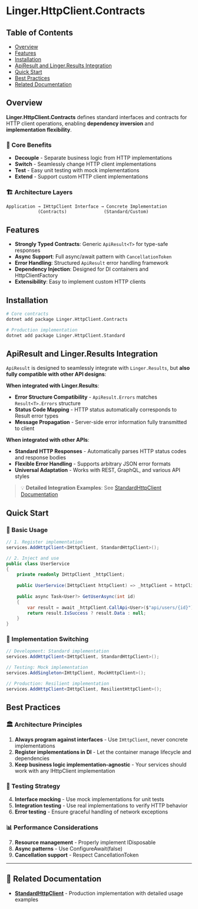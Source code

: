 # Linger.HttpClient.Contracts

## Table of Contents
- [Overview](#overview)
- [Features](#features)
- [Installation](#installation)
- [ApiResult and Linger.Results Integration](#apiresult-and-lingerresults-integration)
- [Quick Start](#quick-start)
- [Best Practices](#best-practices)
- [Related Documentation](#related-documentation)

## Overview

**Linger.HttpClient.Contracts** defines standard interfaces and contracts for HTTP client operations, enabling **dependency inversion** and **implementation flexibility**.

### 🎯 Core Benefits

- **Decouple** - Separate business logic from HTTP implementations
- **Switch** - Seamlessly change HTTP client implementations  
- **Test** - Easy unit testing with mock implementations
- **Extend** - Support custom HTTP client implementations

### 🏗️ Architecture Layers

```
Application → IHttpClient Interface → Concrete Implementation
            (Contracts)              (Standard/Custom)
```

## Features

- **Strongly Typed Contracts**: Generic `ApiResult<T>` for type-safe responses
- **Async Support**: Full async/await pattern with `CancellationToken`
- **Error Handling**: Structured `ApiResult` error handling framework
- **Dependency Injection**: Designed for DI containers and HttpClientFactory
- **Extensibility**: Easy to implement custom HTTP clients

## Installation

```bash
# Core contracts
dotnet add package Linger.HttpClient.Contracts

# Production implementation
dotnet add package Linger.HttpClient.Standard
```

## ApiResult and Linger.Results Integration

`ApiResult` is designed to seamlessly integrate with `Linger.Results`, but **also fully compatible with other API designs**:

**When integrated with Linger.Results**:
- **Error Structure Compatibility** - `ApiResult.Errors` matches `Result<T>.Errors` structure
- **Status Code Mapping** - HTTP status automatically corresponds to Result error types  
- **Message Propagation** - Server-side error information fully transmitted to client

**When integrated with other APIs**:
- **Standard HTTP Responses** - Automatically parses HTTP status codes and response bodies
- **Flexible Error Handling** - Supports arbitrary JSON error formats
- **Universal Adaptation** - Works with REST, GraphQL, and various API styles

> 💡 **Detailed Integration Examples**: See [StandardHttpClient Documentation](../Linger.HttpClient.Standard/README.md#lingerresults-integration)

## Quick Start

### 🚀 Basic Usage

```csharp
// 1. Register implementation
services.AddHttpClient<IHttpClient, StandardHttpClient>();

// 2. Inject and use
public class UserService
{
    private readonly IHttpClient _httpClient;
    
    public UserService(IHttpClient httpClient) => _httpClient = httpClient;
    
    public async Task<User?> GetUserAsync(int id)
    {
        var result = await _httpClient.CallApi<User>($"api/users/{id}");
        return result.IsSuccess ? result.Data : null;
    }
}
```

### 🔄 Implementation Switching

```csharp
// Development: Standard implementation
services.AddHttpClient<IHttpClient, StandardHttpClient>();

// Testing: Mock implementation
services.AddSingleton<IHttpClient, MockHttpClient>();

// Production: Resilient implementation
services.AddHttpClient<IHttpClient, ResilientHttpClient>();
```

## Best Practices

### 🏛️ Architecture Principles
1. **Always program against interfaces** - Use `IHttpClient`, never concrete implementations
2. **Register implementations in DI** - Let the container manage lifecycle and dependencies  
3. **Keep business logic implementation-agnostic** - Your services should work with any IHttpClient implementation

### 🧪 Testing Strategy  
4. **Interface mocking** - Use mock implementations for unit tests
5. **Integration testing** - Use real implementations to verify HTTP behavior
6. **Error testing** - Ensure graceful handling of network exceptions

### 📊 Performance Considerations
7. **Resource management** - Properly implement IDisposable
8. **Async patterns** - Use ConfigureAwait(false)
9. **Cancellation support** - Respect CancellationToken

---

## 📖 Related Documentation

- **[StandardHttpClient](../Linger.HttpClient.Standard/README.md)** - Production implementation with detailed usage examples